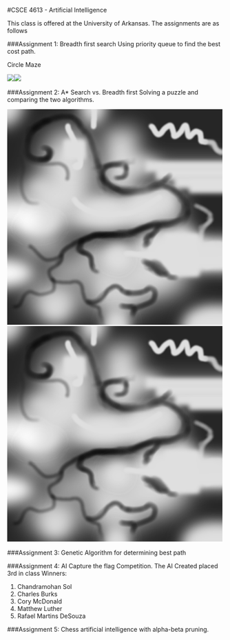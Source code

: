 #CSCE 4613 - Artificial Intelligence

This class is offered at the University of Arkansas. The assignments are as follows

###Assignment 1: Breadth first search
Using priority queue to find the best cost path. 

Circle Maze

![](http://i.imgur.com/FDxm3qIm.png)![](http://i.imgur.com/uS8HIf7.png)
    

###Assignment 2: A* Search vs. Breadth first
Solving a puzzle and comparing the two algorithms. 

![](https://raw.githubusercontent.com/CoryMcDonald/AI/7e57c9860329c1dc8f4118359b95be20fa729104/Assignment2/path.png)![](https://raw.githubusercontent.com/CoryMcDonald/AI/7e57c9860329c1dc8f4118359b95be20fa729104/Assignment2/path.png)


###Assignment 3: Genetic Algorithm for determining best path


###Assignment 4: AI Capture the flag Competition.
The AI Created placed 3rd in class
Winners: 
1. Chandramohan Sol
2. Charles Burks
3. Cory McDonald
4. Matthew Luther
5. Rafael Martins DeSouza

###Assignment 5: Chess artificial intelligence with alpha-beta pruning.